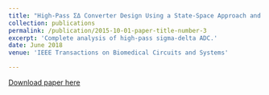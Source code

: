 ```yaml
---
title: "High-Pass ΣΔ Converter Design Using a State-Space Approach and Its Application to Cardiac Signal Acquisition"
collection: publications
permalink: /publication/2015-10-01-paper-title-number-3
excerpt: 'Complete analysis of high-pass sigma-delta ADC.'
date: June 2018
venue: 'IEEE Transactions on Biomedical Circuits and Systems'

---
```



[Download paper here](https://ieeexplore.ieee.org/stamp/stamp.jsp?tp=&arnumber=8355735)
